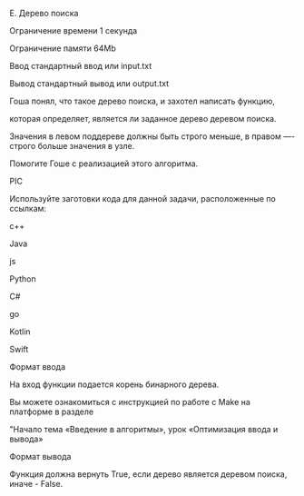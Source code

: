 E. Дерево поиска

Ограничение времени	1 секунда

Ограничение памяти	64Mb

Ввод	стандартный ввод или input.txt

Вывод	стандартный вывод или output.txt

Гоша понял, что такое дерево поиска, и захотел написать функцию,

которая определяет, является ли заданное дерево деревом поиска.

Значения в левом поддереве должны быть строго меньше, в правом —- строго больше значения в узле.

Помогите Гоше с реализацией этого алгоритма.

PIC

Используйте заготовки кода для данной задачи, расположенные по ссылкам:

c++

Java

js

Python

C#

go

Kotlin

Swift

Формат ввода

На вход функции подается корень бинарного дерева.


Вы можете ознакомиться с инструкцией по работе с Make на платформе в разделе

"Начало тема «Введение в алгоритмы», урок «Оптимизация ввода и вывода»

Формат вывода

Функция должна вернуть True, если дерево является деревом поиска, иначе - False.

